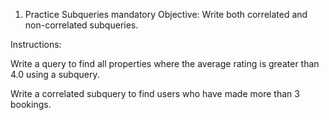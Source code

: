 1. Practice Subqueries
mandatory
Objective: Write both correlated and non-correlated subqueries.

Instructions:

Write a query to find all properties where the average rating is greater than 4.0 using a subquery.

Write a correlated subquery to find users who have made more than 3 bookings.
